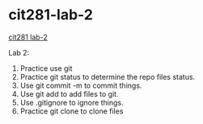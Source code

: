 # cit281-lab-2
[cit281 lab-2](https://github.com/UO-CIT-qiqima/cit281-lab-2)

Lab 2:

1. Practice use git
2. Practice git status to determine the repo files status.
3. Use git commit -m to commit things.
4. Use git add to add files to git.
5. Use .gitignore to ignore things.
6. Practice git clone to clone files
